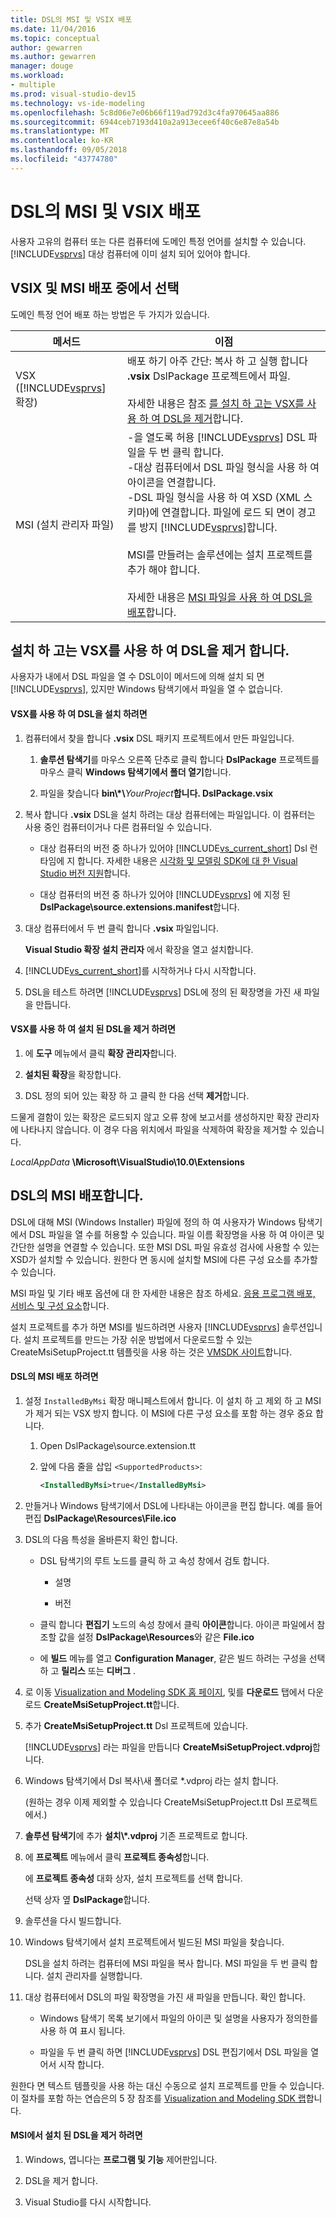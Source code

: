 ```yaml
---
title: DSL의 MSI 및 VSIX 배포
ms.date: 11/04/2016
ms.topic: conceptual
author: gewarren
ms.author: gewarren
manager: douge
ms.workload:
- multiple
ms.prod: visual-studio-dev15
ms.technology: vs-ide-modeling
ms.openlocfilehash: 5c8d06e7e06b66f119ad792d3c4fa970645aa886
ms.sourcegitcommit: 6944ceb7193d410a2a913ecee6f40c6e87e8a54b
ms.translationtype: MT
ms.contentlocale: ko-KR
ms.lasthandoff: 09/05/2018
ms.locfileid: "43774780"
---
```

# <a name="msi-and-vsix-deployment-of-a-dsl"></a>DSL의 MSI 및 VSIX 배포
사용자 고유의 컴퓨터 또는 다른 컴퓨터에 도메인 특정 언어를 설치할 수 있습니다. [!INCLUDE[vsprvs](../code-quality/includes/vsprvs_md.md)] 대상 컴퓨터에 이미 설치 되어 있어야 합니다.

##  <a name="which"></a> VSIX 및 MSI 배포 중에서 선택
 도메인 특정 언어 배포 하는 방법은 두 가지가 있습니다.

|메서드|이점|
|------------|--------------|
|VSX ([!INCLUDE[vsprvs](../code-quality/includes/vsprvs_md.md)] 확장)|배포 하기 아주 간단: 복사 하 고 실행 합니다 **.vsix** DslPackage 프로젝트에서 파일.<br /><br /> 자세한 내용은 참조 [를 설치 하 고는 VSX를 사용 하 여 DSL을 제거](#Installing)합니다.|
|MSI (설치 관리자 파일)|-을 열도록 허용 [!INCLUDE[vsprvs](../code-quality/includes/vsprvs_md.md)] DSL 파일을 두 번 클릭 합니다.<br />-대상 컴퓨터에서 DSL 파일 형식을 사용 하 여 아이콘을 연결합니다.<br />-DSL 파일 형식을 사용 하 여 XSD (XML 스키마)에 연결합니다. 파일에 로드 되 면이 경고를 방지 [!INCLUDE[vsprvs](../code-quality/includes/vsprvs_md.md)]합니다.<br /><br /> MSI를 만들려는 솔루션에는 설치 프로젝트를 추가 해야 합니다.<br /><br /> 자세한 내용은 [MSI 파일을 사용 하 여 DSL을 배포](#msi)합니다.|

##  <a name="Installing"></a> 설치 하 고는 VSX를 사용 하 여 DSL을 제거 합니다.
 사용자가 내에서 DSL 파일을 열 수 DSL이이 메서드에 의해 설치 되 면 [!INCLUDE[vsprvs](../code-quality/includes/vsprvs_md.md)], 있지만 Windows 탐색기에서 파일을 열 수 없습니다.

#### <a name="to-install-a-dsl-by-using-the-vsx"></a>VSX를 사용 하 여 DSL을 설치 하려면

1.  컴퓨터에서 찾을 합니다 **.vsix** DSL 패키지 프로젝트에서 만든 파일입니다.

    1.  **솔루션 탐색기**를 마우스 오른쪽 단추로 클릭 합니다 **DslPackage** 프로젝트를 마우스 클릭 **Windows 탐색기에서 폴더 열기**합니다.

    2.  파일을 찾습니다 **bin\\\*\\**_YourProject_**합니다. DslPackage.vsix**

2.  복사 합니다 **.vsix** DSL을 설치 하려는 대상 컴퓨터에는 파일입니다. 이 컴퓨터는 사용 중인 컴퓨터이거나 다른 컴퓨터일 수 있습니다.

    -   대상 컴퓨터의 버전 중 하나가 있어야 [!INCLUDE[vs_current_short](../code-quality/includes/vs_current_short_md.md)] Dsl 런타임에 지 합니다. 자세한 내용은 [시각화 및 모델링 SDK에 대 한 Visual Studio 버전 지원](../modeling/supported-visual-studio-editions-for-visualization-amp-modeling-sdk.md)합니다.

    -   대상 컴퓨터의 버전 중 하나가 있어야 [!INCLUDE[vsprvs](../code-quality/includes/vsprvs_md.md)] 에 지정 된 **DslPackage\source.extensions.manifest**합니다.

3.  대상 컴퓨터에서 두 번 클릭 합니다 **.vsix** 파일입니다.

     **Visual Studio 확장 설치 관리자** 에서 확장을 열고 설치합니다.

4.  [!INCLUDE[vs_current_short](../code-quality/includes/vs_current_short_md.md)]를 시작하거나 다시 시작합니다.

5.  DSL을 테스트 하려면 [!INCLUDE[vsprvs](../code-quality/includes/vsprvs_md.md)] DSL에 정의 된 확장명을 가진 새 파일을 만듭니다.

#### <a name="to-uninstall-a-dsl-that-was-installed-by-using-vsx"></a>VSX를 사용 하 여 설치 된 DSL을 제거 하려면

1.  에 **도구** 메뉴에서 클릭 **확장 관리자**합니다.

2.  **설치된 확장**을 확장합니다.

3.  DSL 정의 되어 있는 확장 하 고 클릭 한 다음 선택 **제거**합니다.

 드물게 결함이 있는 확장은 로드되지 않고 오류 창에 보고서를 생성하지만 확장 관리자에 나타나지 않습니다. 이 경우 다음 위치에서 파일을 삭제하여 확장을 제거할 수 있습니다.

 *LocalAppData* **\Microsoft\VisualStudio\10.0\Extensions**

##  <a name="msi"></a> DSL의 MSI 배포합니다.
 DSL에 대해 MSI (Windows Installer) 파일에 정의 하 여 사용자가 Windows 탐색기에서 DSL 파일을 열 수를 허용할 수 있습니다. 파일 이름 확장명을 사용 하 여 아이콘 및 간단한 설명을 연결할 수 있습니다. 또한 MSI DSL 파일 유효성 검사에 사용할 수 있는 XSD가 설치할 수 있습니다. 원한다 면 동시에 설치할 MSI에 다른 구성 요소를 추가할 수 있습니다.

 MSI 파일 및 기타 배포 옵션에 대 한 자세한 내용은 참조 하세요. [응용 프로그램 배포, 서비스 및 구성 요소](../deployment/deploying-applications-services-and-components.md)합니다.

 설치 프로젝트를 추가 하면 MSI를 빌드하려면 사용자 [!INCLUDE[vsprvs](../code-quality/includes/vsprvs_md.md)] 솔루션입니다. 설치 프로젝트를 만드는 가장 쉬운 방법에서 다운로드할 수 있는 CreateMsiSetupProject.tt 템플릿을 사용 하는 것은 [VMSDK 사이트](http://go.microsoft.com/fwlink/?LinkID=186128)합니다.

#### <a name="to-deploy-a-dsl-in-an-msi"></a>DSL의 MSI 배포 하려면

1.  설정 `InstalledByMsi` 확장 매니페스트에서 합니다. 이 설치 하 고 제외 하 고 MSI가 제거 되는 VSX 방지 합니다. 이 MSI에 다른 구성 요소를 포함 하는 경우 중요 합니다.

    1.  Open DslPackage\source.extension.tt

    2.  앞에 다음 줄을 삽입 `<SupportedProducts>`:

        ```xml
        <InstalledByMsi>true</InstalledByMsi>
        ```

2.  만들거나 Windows 탐색기에서 DSL에 나타내는 아이콘을 편집 합니다. 예를 들어 편집 **DslPackage\Resources\File.ico**

3.  DSL의 다음 특성을 올바른지 확인 합니다.

    -   DSL 탐색기의 루트 노드를 클릭 하 고 속성 창에서 검토 합니다.

        -   설명

        -   버전

    -   클릭 합니다 **편집기** 노드의 속성 창에서 클릭 **아이콘**합니다. 아이콘 파일에서 참조할 값을 설정 **DslPackage\Resources**와 같은 **File.ico**

    -   에 **빌드** 메뉴를 열고 **Configuration Manager**, 같은 빌드 하려는 구성을 선택 하 고 **릴리스** 또는 **디버그** .

4.  로 이동 [Visualization and Modeling SDK 홈 페이지](http://go.microsoft.com/fwlink/?LinkID=186128), 및를 **다운로드** 탭에서 다운로드 **CreateMsiSetupProject.tt**합니다.

5.  추가 **CreateMsiSetupProject.tt** Dsl 프로젝트에 있습니다.

     [!INCLUDE[vsprvs](../code-quality/includes/vsprvs_md.md)] 라는 파일을 만듭니다 **CreateMsiSetupProject.vdproj**합니다.

6.  Windows 탐색기에서 Dsl 복사\\새 폴더로 *.vdproj 라는 설치 합니다.

     (원하는 경우 이제 제외할 수 있습니다 CreateMsiSetupProject.tt Dsl 프로젝트에서.)

7.  **솔루션 탐색기**에 추가 **설치\\\*.vdproj** 기존 프로젝트로 합니다.

8.  에 **프로젝트** 메뉴에서 클릭 **프로젝트 종속성**합니다.

     에 **프로젝트 종속성** 대화 상자, 설치 프로젝트를 선택 합니다.

     선택 상자 옆 **DslPackage**합니다.

9. 솔루션을 다시 빌드합니다.

10. Windows 탐색기에서 설치 프로젝트에서 빌드된 MSI 파일을 찾습니다.

     DSL을 설치 하려는 컴퓨터에 MSI 파일을 복사 합니다. MSI 파일을 두 번 클릭 합니다. 설치 관리자를 실행합니다.

11. 대상 컴퓨터에서 DSL의 파일 확장명을 가진 새 파일을 만듭니다. 확인 합니다.

    -   Windows 탐색기 목록 보기에서 파일의 아이콘 및 설명을 사용자가 정의한를 사용 하 여 표시 됩니다.

    -   파일을 두 번 클릭 하면 [!INCLUDE[vsprvs](../code-quality/includes/vsprvs_md.md)] DSL 편집기에서 DSL 파일을 열어서 시작 합니다.

 원한다 면 텍스트 템플릿을 사용 하는 대신 수동으로 설치 프로젝트를 만들 수 있습니다. 이 절차를 포함 하는 연습은의 5 장 참조를 [Visualization and Modeling SDK 랩](http://go.microsoft.com/fwlink/?LinkId=208878)합니다.

#### <a name="to-uninstall-a-dsl-that-was-installed-from-an-msi"></a>MSI에서 설치 된 DSL을 제거 하려면

1.  Windows, 엽니다는 **프로그램 및 기능** 제어판입니다.

2.  DSL을 제거 합니다.

3.  Visual Studio를 다시 시작합니다.